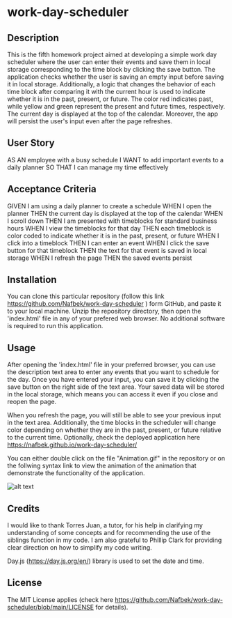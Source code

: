 # work-day-scheduler

## Description

This is the fifth homework project aimed at developing a simple work day scheduler where the user can enter their events and save them in local storage corresponding to the time block by clicking the save button. The application checks whether the user is saving an empty input before saving it in local storage. Additionally, a logic that changes the behavior of each time block after comparing it with the current hour is used to indicate whether it is in the past, present, or future. The color red indicates past, while yellow and green represent the present and future times, respectively. The current day is displayed at the top of the calendar. Moreover, the app will persist the user's input even after the page refreshes.

## User Story

AS AN employee with a busy schedule
I WANT to add important events to a daily planner
SO THAT I can manage my time effectively

## Acceptance Criteria

GIVEN I am using a daily planner to create a schedule
WHEN I open the planner
THEN the current day is displayed at the top of the calendar
WHEN I scroll down
THEN I am presented with timeblocks for standard business hours
WHEN I view the timeblocks for that day
THEN each timeblock is color coded to indicate whether it is in the past, present, or future
WHEN I click into a timeblock
THEN I can enter an event
WHEN I click the save button for that timeblock
THEN the text for that event is saved in local storage
WHEN I refresh the page
THEN the saved events persist

## Installation

You can clone this particular repository (follow this link  https://github.com/Nafbek/work-day-scheduler ) form GitHub, and paste it to your local machine. Unzip the repository directory, then open the 'index.html' file in any of your prefered web browser. No additional software is required to run this application.

## Usage

After opening the 'index.html' file in your preferred browser, you can use the description text area to enter any events that you want to schedule for the day. Once you have entered your input, you can save it by clicking the save button on the right side of the text area. Your saved data will be stored in the local storage, which means you can access it even if you close and reopen the page. 

When you refresh the page, you will still be able to see your previous input in the text area. Additionally, the time blocks in the scheduler will change color depending on whether they are in the past, present, or future relative to the current time. Optionally, check the deployed application here https://nafbek.github.io/work-day-scheduler/ 


You can either double click on the file "Animation.gif" in the repository or on the follwing syntax link to view the animation of the animation that demonstrate the functionality of the application.

![alt text](Animation.gif)


## Credits

I would like to thank Torres Juan, a tutor, for his help in clarifying my understanding of some concepts and for recommending the use of the siblings function in my code. I am also grateful to Phillip Clark for providing clear direction on how to simplify my code writing.

Day.js (https://day.js.org/en/) library is used to set the date and time.


## License

The MIT License applies (check here https://github.com/Nafbek/work-day-scheduler/blob/main/LICENSE for details).




